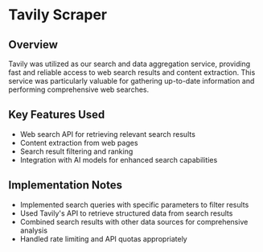 # Tavily Scraper

## Overview
Tavily was utilized as our search and data aggregation service, providing fast and reliable access to web search results and content extraction. This service was particularly valuable for gathering up-to-date information and performing comprehensive web searches.

## Key Features Used
- Web search API for retrieving relevant search results
- Content extraction from web pages
- Search result filtering and ranking
- Integration with AI models for enhanced search capabilities

## Implementation Notes
- Implemented search queries with specific parameters to filter results
- Used Tavily's API to retrieve structured data from search results
- Combined search results with other data sources for comprehensive analysis
- Handled rate limiting and API quotas appropriately
